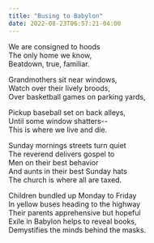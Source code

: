 ```yaml
---
title: "Busing to Babylon"
date: 2022-08-23T06:57:21-04:00
---
```


We are consigned to hoods \
The only home we know, \
Beatdown, true, familiar.

Grandmothers sit near windows, \
Watch over their lively broods, \
Over basketball games on parking yards,

Pickup baseball set on back alleys, \
Until some window shatters-- \
This is where we live and die.

Sunday mornings streets turn quiet \
The reverend delivers gospel to \
Men on their best behavior \
And aunts in their best Sunday hats \
The church is where all are taxed.

Children bundled up Monday to Friday \
In yellow buses heading to the highway \
Their parents apprehensive but hopeful \
Exile in Babylon helps to reveal books, \
Demystifies the minds behind the masks.
